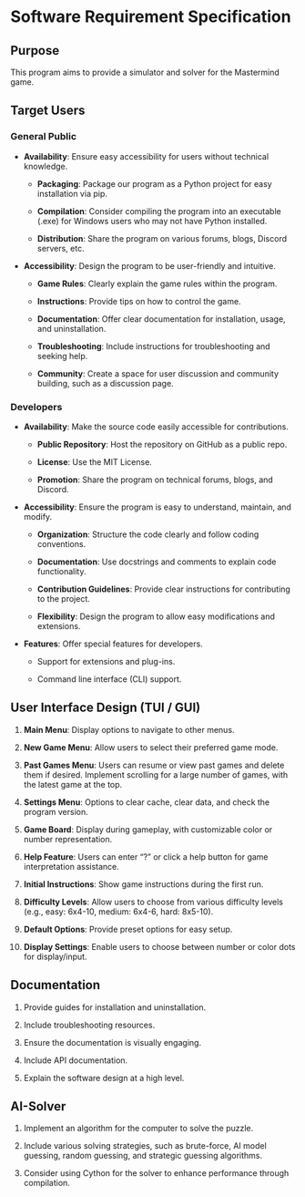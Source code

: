 # **Software Requirement Specification**

## **Purpose**

This program aims to provide a simulator and solver for the Mastermind game.

## **Target Users**

### **General Public**

- **Availability**: Ensure easy accessibility for users without technical knowledge.

  - **Packaging**: Package our program as a Python project for easy installation via pip.

  - **Compilation**: Consider compiling the program into an executable (.exe) for Windows users who may not have Python installed.

  - **Distribution**: Share the program on various forums, blogs, Discord servers, etc.

- **Accessibility**: Design the program to be user-friendly and intuitive.

  - **Game Rules**: Clearly explain the game rules within the program.

  - **Instructions**: Provide tips on how to control the game.

  - **Documentation**: Offer clear documentation for installation, usage, and uninstallation.

  - **Troubleshooting**: Include instructions for troubleshooting and seeking help.

  - **Community**: Create a space for user discussion and community building, such as a discussion page.

### **Developers**

- **Availability**: Make the source code easily accessible for contributions.

  - **Public Repository**: Host the repository on GitHub as a public repo.

  - **License**: Use the MIT License.

  - **Promotion**: Share the program on technical forums, blogs, and Discord.

- **Accessibility**: Ensure the program is easy to understand, maintain, and modify.

  - **Organization**: Structure the code clearly and follow coding conventions.

  - **Documentation**: Use docstrings and comments to explain code functionality.

  - **Contribution Guidelines**: Provide clear instructions for contributing to the project.

  - **Flexibility**: Design the program to allow easy modifications and extensions.

- **Features**: Offer special features for developers.

  - Support for extensions and plug-ins.

  - Command line interface (CLI) support.

## **User Interface Design (TUI / GUI)**

1. **Main Menu**: Display options to navigate to other menus.

2. **New Game Menu**: Allow users to select their preferred game mode.

3. **Past Games Menu**: Users can resume or view past games and delete them if desired. Implement scrolling for a large number of games, with the latest game at the top.

4. **Settings Menu**: Options to clear cache, clear data, and check the program version.

5. **Game Board**: Display during gameplay, with customizable color or number representation.

6. **Help Feature**: Users can enter “?” or click a help button for game interpretation assistance.

7. **Initial Instructions**: Show game instructions during the first run.

8. **Difficulty Levels**: Allow users to choose from various difficulty levels (e.g., easy: 6x4-10, medium: 6x4-6, hard: 8x5-10).

9. **Default Options**: Provide preset options for easy setup.

10. **Display Settings**: Enable users to choose between number or color dots for display/input.

## **Documentation**

1. Provide guides for installation and uninstallation.

2. Include troubleshooting resources.

3. Ensure the documentation is visually engaging.

4. Include API documentation.

5. Explain the software design at a high level.

## **AI-Solver**

1. Implement an algorithm for the computer to solve the puzzle.

2. Include various solving strategies, such as brute-force, AI model guessing, random guessing, and strategic guessing algorithms.

3. Consider using Cython for the solver to enhance performance through compilation.
